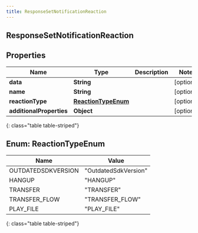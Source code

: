 ```yaml
---
title: ResponseSetNotificationReaction
---
```

## ResponseSetNotificationReaction


## Properties

| Name | Type | Description | Notes |
| ------------ | ------------- | ------------- | ------------- |
| **data** | **String** |  |  [optional] |
| **name** | **String** |  |  [optional] |
| **reactionType** | [**ReactionTypeEnum**](#ReactionTypeEnum) |  |  [optional] |
| **additionalProperties** | **Object** |  |  [optional] |
{: class="table table-striped"}


<a name="ReactionTypeEnum"></a>

## Enum: ReactionTypeEnum

| Name | Value |
| ---- | ----- |
| OUTDATEDSDKVERSION | &quot;OutdatedSdkVersion&quot; |
| HANGUP | &quot;HANGUP&quot; |
| TRANSFER | &quot;TRANSFER&quot; |
| TRANSFER_FLOW | &quot;TRANSFER_FLOW&quot; |
| PLAY_FILE | &quot;PLAY_FILE&quot; |
{: class="table table-striped"}


